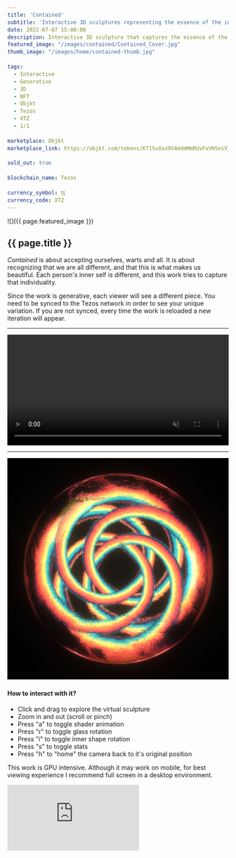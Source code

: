 ```yaml
---
title: 'Contained'
subtitle: 'Interactive 3D sculptures representing the essence of the individual'
date: 2022-07-07 15:00:00
description: Interactive 3D sculpture that captures the essence of the individual
featured_image: "/images/contained/Contained_Cover.jpg"
thumb_image: "/images/home/contained-thumb.jpg"

tags:
  - Interactive
  - Generative
  - 3D
  - NFT
  - Objkt
  - Tezos
  - XTZ
  - 1/1

marketplace: Objkt
marketplace_link: https://objkt.com/tokens/KT1SuXxx9V4mdmMmRUvFxVH5eiVj9BrUaRDu/1

sold_out: true

blockchain_name: Tezos

currency_symbol: ꜩ
currency_code: XTZ
---
```


![]({{ page.featured_image }})

## {{ page.title }}

<i>Contained</i> is about accepting ourselves, warts and all. It is about recognizing that we are all different, and that this is what makes us beautiful. Each person's inner self is different, and this work tries to capture that individuality.

Since the work is generative, each viewer will see a different piece. You need to be synced to the Tezos network in order to see your unique variation. If you are not synced, every time the work is reloaded a new iteration will appear.


---
  <video muted autoplay loop preload width="800" height="800" style="max-width: 100%; height: auto; margin: 0 auto; display: block;">
    <source src="/images/contained/contained-pre-release.m4v" type="video/m4v">
    <source src="/images/contained/contained-pre-release.mp4" type="video/mp4">
    Your browser does not support the video tag.
  </video>

---

<img src= "/images/contained/Contained_Cover_2.jpg">

#### How to interact with it?
- Click and drag to explore the virtual sculpture
- Zoom in and out (scroll or pinch)
- Press "a" to toggle shader animation
- Press "r" to toggle glass rotation
- Press "i" to toggle inner shape rotation
- Press "s" to toggle stats
- Press "h" to "home" the camera back to it's original position

This work is GPU intensive. Although it may work on mobile, for best viewing experience I recommend full screen in a desktop environment.


<div class="frame">
	<iframe src="https://assets.objkt.media/file/assets-003/QmPmScFFyveESsSedxj9Na13dfebpRSUjDPWsdD7TcKfUo/artifact/index.html" frameborder="0" allowfullscreen></iframe>
</div>